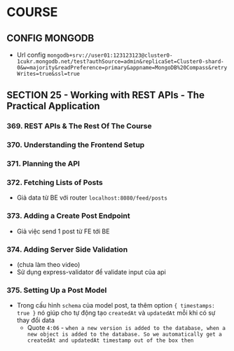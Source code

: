 # COURSE

## CONFIG MONGODB

- Url config `mongodb+srv://user01:123123123@cluster0-1cukr.mongodb.net/test?authSource=admin&replicaSet=Cluster0-shard-0&w=majority&readPreference=primary&appname=MongoDB%20Compass&retryWrites=true&ssl=true`

## SECTION 25 - Working with REST APIs - The Practical Application

### 369. REST APIs & The Rest Of The Course 

### 370. Understanding the Frontend Setup

### 371. Planning the API

### 372. Fetching Lists of Posts 

- Giả data từ BE với router `localhost:8080/feed/posts` 

### 373. Adding a Create Post Endpoint 

- Giả việc send 1 post từ FE tới BE

### 374. Adding Server Side Validation 

- (chưa làm theo video)
- Sử dụng express-validator để validate input của api 

### 375. Setting Up a Post Model

- Trong cấu hình `schema` của model post, ta thêm option `{ timestamps: true }` nó giúp cho tự động tạo `createdAt` và `updatedAt` mỗi khi có sự thay đổi data
  - Quote `4:06` - `when a new version is added to the database, when a new object is added to the database. So we automatically get a createdAt and updatedAt timestamp out of the box then` 

